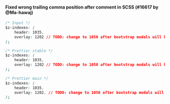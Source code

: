 #### Fixed wrong trailing comma position after comment in SCSS (#16617 by @Ma-hawaj)

<!-- prettier-ignore -->
```css
/* Input */
$z-indexes: (
    header: 1035,
    overlay: 1202 // TODO: change to 1050 after bootstrap modals will be removed
);

/* Prettier stable */
$z-indexes: (
    header: 1035,
    overlay: 1202 // TODO: change to 1050 after bootstrap modals will be removed,
);

/* Prettier main */
$z-indexes: (
    header: 1035,
    overlay: 1202, // TODO: change to 1050 after bootstrap modals will be removed
);
```
